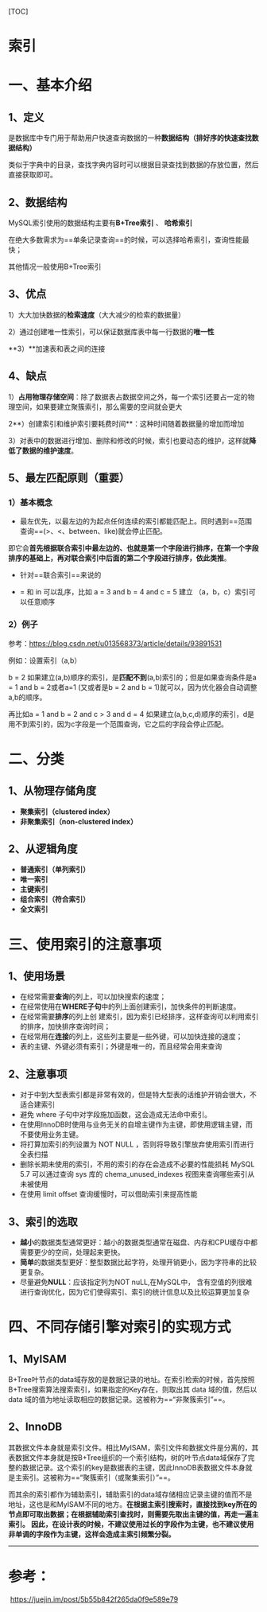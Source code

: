 [TOC]







# 索引

# **一、基本介绍**

## **1、定义**

是数据库中专门用于帮助用户快速查询数据的一种**数据结构（排好序的快速查找数据结构）**

类似于字典中的目录，查找字典内容时可以根据目录查找到数据的存放位置，然后直接获取即可。

## **2、数据结构**

MySQL索引使用的数据结构主要有**B+Tree索引** 、 **哈希索引** 

在绝大多数需求为==单条记录查询==的时候，可以选择哈希索引，查询性能最快；

其他情况一般使用B+Tree索引

## **3、优点**

1）大大加快数据的**检索速度**（大大减少的检索的数据量）

2）通过创建唯一性索引，可以保证数据库表中每一行数据的**唯一性**

**3）**加速表和表之间的连接

## **4、缺点**

1）**占用物理存储空间**：除了数据表占数据空间之外，每一个索引还要占一定的物理空间，如果要建立聚簇索引，那么需要的空间就会更大

2**）创建索引和维护索引要耗费时间**：这种时间随着数据量的增加而增加

3）对表中的数据进行增加、删除和修改的时候，索引也要动态的维护，这样就**降低了数据的维护速度**。



## 5、最左匹配原则（重要）

### 1）基本概念

- 最左优先，以最左边的为起点任何连续的索引都能匹配上。同时遇到==范围查询==(>、<、between、like)就会停止匹配。

即它会**首先根据联合索引中最左边的、也就是第一个字段进行排序，在第一个字段排序的基础上，再对联合索引中后面的第二个字段进行排序，依此类推**。

- 针对==联合索引==来说的

- = 和 in 可以乱序，比如 a = 3 and b = 4 and c = 5 建立 （a，b，c）索引可以任意顺序

### 2）例子

参考：https://blog.csdn.net/u013568373/article/details/93891531

例如：设置索引（a,b）

b = 2 如果建立(a,b)顺序的索引，是**匹配不到**(a,b)索引的；但是如果查询条件是a = 1 and b = 2或者a=1  (又或者是b = 2 and b = 1)就可以，因为优化器会自动调整a,b的顺序。

再比如a = 1 and b = 2 and c > 3 and d = 4 如果建立(a,b,c,d)顺序的索引，d是用不到索引的，因为c字段是一个范围查询，它之后的字段会停止匹配。







# **二、分类**

## **1、从物理存储角度**

- **聚集索引（clustered index）**
- **非聚集索引（non-clustered index）**

## **2、从逻辑角度**

- **普通索引（单列索引）**
- **唯一索引**
- **主键索引**
- **组合索引（符合索引）**
- **全文索引**

# **三、使用索引的注意事项**

## **1、使用场景**

- 在经常需要**查询**的列上，可以加快搜索的速度；
- 在经常使用在**WHERE子句**中的列上面创建索引，加快条件的判断速度。
- 在经常需要**排序**的列上创 建索引，因为索引已经排序，这样查询可以利用索引的排序，加快排序查询时间；
- 在经常用在**连接**的列上，这些列主要是一些外键，可以加快连接的速度；
- 表的主键、外键必须有索引；外键是唯一的，而且经常会用来查询

## **2、注意事项**

- 对于中到大型表索引都是非常有效的，但是特大型表的话维护开销会很大，不适合建索引
- 避免 where 子句中对字段施加函数，这会造成无法命中索引。
- 在使用InnoDB时使用与业务无关的自增主键作为主键，即使用逻辑主键，而不要使用业务主键。
- 将打算加索引的列设置为 NOT NULL ，否则将导致引擎放弃使用索引而进行全表扫描
- 删除长期未使用的索引，不用的索引的存在会造成不必要的性能损耗 MySQL 5.7 可以通过查询 sys 库的 chema_unused_indexes 视图来查询哪些索引从未被使用
- 在使用 limit offset 查询缓慢时，可以借助索引来提高性能

## **3、索引的选取**

- **越小**的数据类型通常更好：越小的数据类型通常在磁盘、内存和CPU缓存中都需要更少的空间，处理起来更快。
- **简单**的数据类型更好：整型数据比起字符，处理开销更小，因为字符串的比较更复杂。
- 尽量避免**NULL**：应该指定列为NOT nuLL,在MySQL中， 含有空值的列很难进行查询优化，因为它们使得索引、索引的统计信息以及比较运算更加复杂



# 四、不同存储引擎对索引的实现方式



## **1、MyISAM** 

B+Tree叶节点的data域存放的是数据记录的地址。在索引检索的时候，首先按照B+Tree搜索算法搜索索引，如果指定的Key存在，则取出其 data 域的值，然后以 data 域的值为地址读取相应的数据记录。这被称为==“非聚簇索引”==。

## **2、InnoDB**

其数据文件本身就是索引文件。相比MyISAM，索引文件和数据文件是分离的，其表数据文件本身就是按B+Tree组织的一个索引结构，树的叶节点data域保存了完整的数据记录。这个索引的key是数据表的主键，因此InnoDB表数据文件本身就是主索引。这被称为==“聚簇索引（或聚集索引）”==。

而其余的索引都作为辅助索引，辅助索引的data域存储相应记录主键的值而不是地址，这也是和MyISAM不同的地方。**在根据主索引搜索时，直接找到key所在的节点即可取出数据；在根据辅助索引查找时，则需要先取出主键的值，再走一遍主索引。** **因此，在设计表的时候，不建议使用过长的字段作为主键，也不建议使用非单调的字段作为主键，这样会造成主索引频繁分裂。**







------



# 参考：

​		https://juejin.im/post/5b55b842f265da0f9e589e79